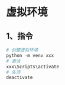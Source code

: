 # 虚拟环境

## 1、指令

```python
# 创建虚拟环境
python -m venv xxx
# 激活
xxx\Scripts\activate
# 失活
deactivate
```
